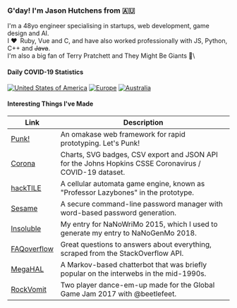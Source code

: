 ### G'day! I'm Jason Hutchens from :australia:

I'm a 48yo engineer specialising in startups, web development, game design and AI.\
I :heart: Ruby, Vue and C, and have also worked professionally with JS, Python, C++ and ~~Java~~.\
I'm also a big fan of Terry Pratchett and They Might Be Giants :star_struck:\

#### Daily COVID-19 Statistics

[![United States of America](https://corona.kranzky.com/am/na/us/badge.svg)](https://corona.kranzky.com?region=am&subregion=na&country=us)
[![Europe](https://corona.kranzky.com/eu/badge.svg)](https://corona.kranzky.com?region=eu)
[![Australia](https://corona.kranzky.com/oc/anz/au/badge.svg)](https://corona.kranzky.com?region=oc&subregion=anz&country=au)

#### Interesting Things I've Made

| Link | Description |
|---|---|
| [Punk!](https://punk.kranzky.com) | An omakase web framework for rapid prototyping. Let's Punk! |
| [Corona](https://corona.kranzky.com) | Charts, SVG badges, CSV export and JSON API for the Johns Hopkins CSSE Coronavirus / COVID-19 dataset. |
| [hackTILE](https://www.youtube.com/watch?v=uxfEw5C3R18) | A cellular automata game engine, known as "Professor Lazybones" in the prototype. |
| [Sesame](https://rubygems.org/gems/sesame-cli) | A secure command-line password manager with word-based password generation. |
| [Insoluble](https://github.com/kranzky/insoluble) | My entry for NaNoWriMo 2015, which I used to generate my entry to  NaNoGenMo 2018.  |
| [FAQoverflow](https://faqoverflow.kranzky.com) | Great questions to answers about everything, scraped from the StackOverflow API. |
| [MegaHAL](https://homepage.kranzky.com/megahal/Classic.html) | A Markov-based chatterbot that was briefly popular on the interwebs in the mid-1990s. |
| [RockVomit](https://rockvomit.kranzky.com) | Two player dance-em-up made for the Global Game Jam 2017 with @beetlefeet. |
